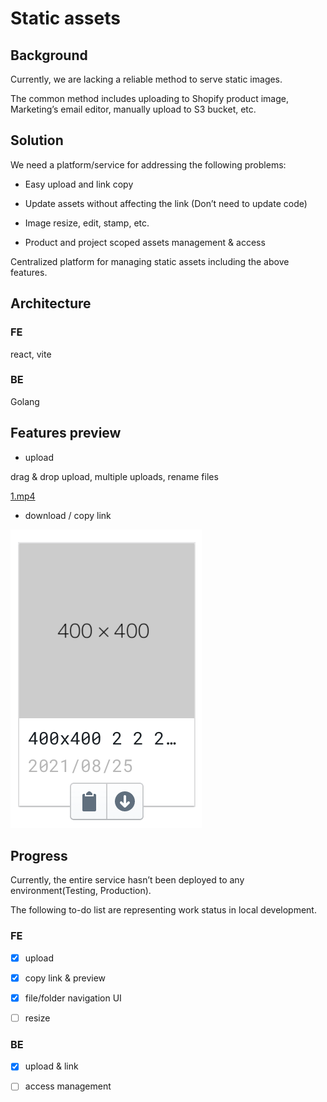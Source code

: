 
# Static assets

## Background

  

Currently, we are lacking a reliable method to serve static images.

  

The common method includes uploading to Shopify product image, Marketing’s email editor, manually upload to S3 bucket, etc.

  

## Solution

  

We need a platform/service for addressing the following problems:

  

- Easy upload and link copy

- Update assets without affecting the link (Don’t need to update code)

- Image resize, edit, stamp, etc.

- Product and project scoped assets management & access

  

Centralized platform for managing static assets including the above features.

  

## Architecture

  

### FE

  

react, vite

  

### BE

  

Golang

  

## Features preview

  

- upload

drag & drop upload, multiple uploads, rename files

[1.mp4](1.mp4)

- download / copy link

![1.png](1.png)

  

## Progress

  

Currently, the entire service hasn’t been deployed to any environment(Testing, Production).

  

The following to-do list are representing work status in local development.

  

### FE

  

- [x] upload

- [x] copy link & preview

- [x] file/folder navigation UI

- [ ] resize

  

### BE

  

- [x] upload & link

- [ ] access management